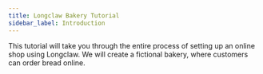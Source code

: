 ```yaml
---
title: Longclaw Bakery Tutorial
sidebar_label: Introduction
---
```


This tutorial will take you through the entire process of setting up an online shop using Longclaw.
We will create a fictional bakery, where customers can order bread online.